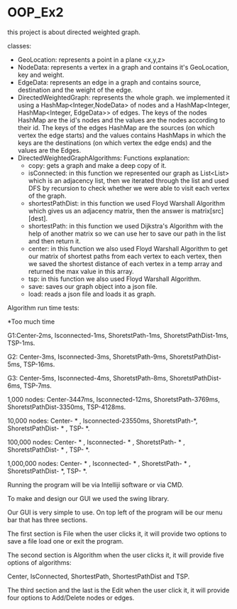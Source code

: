 # OOP_Ex2

this project is about directed weighted graph.

classes: 
  * GeoLocation: represents a point in a plane <x,y,z>
  * NodeData: represents a vertex in a graph and contains it's GeoLocation, key and weight.
  * EdgeData: represents an edge in a graph and contains source, destination and the weight of the edge.
  * DirectedWeightedGraph: represents the whole graph. we implemented it using a HashMap<Integer,NodeData> of nodes and a HashMap<Integer, HashMap<Integer, EdgeData>> of edges.     The keys of the nodes HashMap are the id's nodes and the values are the nodes according to their id. 
    The keys of the edges HashMap are the sources (on which vertex the edge starts) and the values contains HashMaps in which the keys are the destinations (on which vertex the     edge ends) and the values are the Edges.
  * DirectedWeightedGraphAlgorithms:
    Functions explanation: 
    - copy: gets a graph and make a deep copy of it. 
    - isConnected: in this function we represented our graph as List<List<Integer>> which is an adjacency list, then we iterated through the list and used DFS by                     recursion to check whether we were able to visit each vertex of the graph.
    - shortestPathDist: in this function we used Floyd Warshall Algorithm which gives us an adjacency matrix, then the answer is matrix[src][dest].
    - shortestPath: in this function we used Dijkstra's Algorithm with the help of another matrix so we can use her to save our path in the list and then return it. 
    - center: in this function we also used Floyd Warshall Algorithm to get our matrix of shortest paths from each vertex to each vertex, then we saved the shortest distance of       each vertex in a temp array and returned the max value in this array.
    - tsp: in this function we also used Floyd Warshall Algorithm.
    - save: saves our graph object into a json file.
    - load: reads a json file and loads it as graph.
 
 Algorithm run time tests:
 
 *Too much time
 
 G1:Center-2ms, Isconnected-1ms, ShoretstPath-1ms, ShoretstPathDist-1ms, TSP-1ms.
 
 G2: Center-3ms, Isconnected-3ms, ShoretstPath-9ms, ShoretstPathDist-5ms, TSP-16ms.
 
 G3: Center-5ms, Isconnected-4ms, ShoretstPath-8ms, ShoretstPathDist-6ms, TSP-7ms.
 
 1,000 nodes: Center-3447ms, Isconnected-12ms, ShoretstPath-3769ms, ShoretstPathDist-3350ms, TSP-4128ms.
 
 10,000 nodes: Center- * , Isconnected-23550ms, ShoretstPath-*, ShoretstPathDist- * , TSP- *.
 
 100,000 nodes: Center- * , Isconnected- * , ShoretstPath- * , ShoretstPathDist- * , TSP- *.
 
 1,000,000 nodes: Center- * , Isconnected- * , ShoretstPath- * , ShoretstPathDist- *, TSP- *.
 
Running the program will be via Intelliji software or via CMD.
 
To make and design our GUI we used the swing library.
 
Our GUI is  very simple to use. On top left of the program will be our menu bar that has three sections.
 
The first section is File when the user clicks it, it will provide two options to save a file load one or exit the program.
 
The second section is Algorithm when the user clicks it, it will provide five options of algorithms:
 
Center, IsConnected, ShortestPath, ShortestPathDist and TSP.
 
The third section and the last is the Edit when the user click it, it will provide four options to Add/Delete nodes or edges.
 
